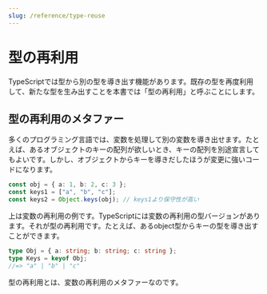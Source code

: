 ```yaml
---
slug: /reference/type-reuse
---
```


# 型の再利用

TypeScriptでは型から別の型を導き出す機能があります。既存の型を再度利用して、新たな型を生み出すことを本書では「型の再利用」と呼ぶことにします。

## 型の再利用のメタファー

多くのプログラミング言語では、変数を処理して別の変数を導き出せます。たとえば、あるオブジェクトのキーの配列が欲しいとき、キーの配列を別途宣言してもよいです。しかし、オブジェクトからキーを導きだしたほうが変更に強いコードになります。

```ts twoslash
const obj = { a: 1, b: 2, c: 3 };
const keys1 = ["a", "b", "c"];
const keys2 = Object.keys(obj); // keys1より保守性が高い
```

上は変数の再利用の例です。TypeScriptには変数の再利用の型バージョンがあります。それが型の再利用です。たとえば、あるobject型からキーの型を導き出すことができます。

```ts twoslash
type Obj = { a: string; b: string; c: string };
type Keys = keyof Obj;
//=> "a" | "b" | "c"
```

型の再利用とは、変数の再利用のメタファーなのです。
